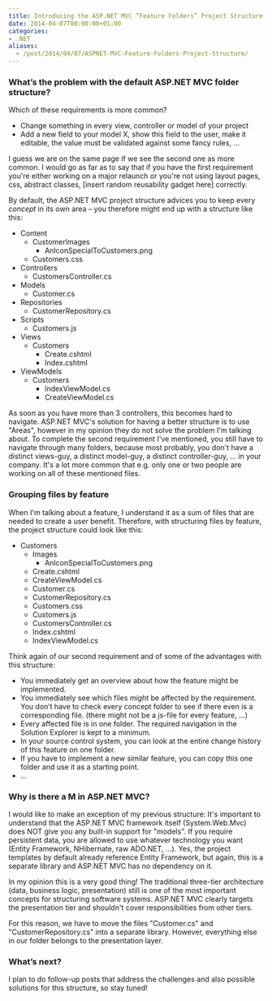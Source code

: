 ```yaml
---
title: Introducing the ASP.NET MVC “Feature Folders” Project Structure
date: 2014-04-07T00:00:00+01:00
categories:
- .NET
aliases:
  - /post/2014/04/07/ASPNET-MVC-Feature-Folders-Project-Structure/
---
```


### What’s the problem with the default ASP.NET MVC folder structure?

Which of these requirements is more common?

*   Change something in every view, controller or model of your project
*   Add a new field to your model X, show this field to the user, make it editable, the value must be validated against some fancy rules, ...

I guess we are on the same page if we see the second one as more common. I would go as far as to say that if you have the first requirement you're either working on a major relaunch or you're not using layout pages, css, abstract classes, [insert random reusability gadget here] correctly.

<!--more-->

By default, the ASP.NET MVC project structure advices you to keep every *concept* in its own area – you therefore might end up with a structure like this:

* Content
  * CustomerImages
    * AnIconSpecialToCustomers.png
  * Customers.css
* Controllers
  * CustomersController.cs
* Models
  * Customer.cs
* Repositories
  * CustomerRepository.cs
* Scripts
  * Customers.js
* Views
  * Customers
    * Create.cshtml
    * Index.cshtml
* ViewModels
  * Customers
    * IndexViewModel.cs
    * CreateViewModel.cs

As soon as you have more than 3 controllers, this becomes hard to navigate. ASP.NET MVC's solution for having a better structure is to use "Areas", however in my opinion they do not solve the problem I'm talking about. To complete the second requirement I've mentioned, you still have to navigate through many folders, because most probably, you don't have a distinct views-guy, a distinct model-guy, a distinct controller-guy, ... in your company. It's a lot more common that e.g. only one or two people are working on all of these mentioned files.

### Grouping files by feature

When I'm talking about a feature, I understand it as a sum of files that are needed to create a user benefit. Therefore, with structuring files by feature, the project structure could look like this:

* Customers  
  * Images  
    * AnIconSpecialToCustomers.png
  * Create.cshtml
  * CreateViewModel.cs
  * Customer.cs
  * CustomerRepository.cs
  * Customers.css
  * Customers.js
  * CustomersController.cs
  * Index.cshtml
  * IndexViewModel.cs

Think again of our second requirement and of some of the advantages with this structure:

*   You immediately get an overview about how the feature might be implemented.
*   You immediately see which files *might* be affected by the requirement. You don’t have to check every concept folder to see if there even is a corresponding file. (there might not be a js-file for every feature, ...)
*   Every affected file is in one folder. The required navigation in the Solution Explorer is kept to a minimum.
*   In your source control system, you can look at the entire change history of this feature on one folder.
*   If you have to implement a new similar feature, you can copy this one folder and use it as a starting point.
*   ...

### Why is there a M in ASP.NET MVC?

I would like to make an exception of my previous structure: It's important to understand that the ASP.NET MVC framework itself (System.Web.Mvc) does NOT give you any built-in support for "models". If you require persistent data, you are allowed to use whatever technology you want (Entity Framework, NHibernate, raw ADO.NET, ...). Yes, the project templates by default already reference Entity Framework, but again, this is a separate library and ASP.NET MVC has no dependency on it.

In my opinion this is a very good thing! The traditional three-tier architecture (data, business logic, presentation) still is one of the most important concepts for structuring software systems. ASP.NET MVC clearly targets the presentation tier and shouldn't cover responsibilities from other tiers.

For this reason, we have to move the files "Customer.cs" and "CustomerRepository.cs" into a separate library. However, everything else in our folder belongs to the presentation layer.

### What’s next?

I plan to do follow-up posts that address the challenges and also possible solutions for this structure, so stay tuned!